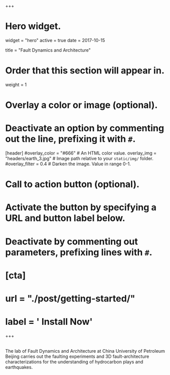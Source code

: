 +++
# Hero widget.
widget = "hero"
active = true
date = 2017-10-15

title = "Fault Dynamics and Architecture"
# Order that this section will appear in.
weight = 1

# Overlay a color or image (optional).
#   Deactivate an option by commenting out the line, prefixing it with `#`.
[header]
  #overlay_color = "#666"  # An HTML color value.
  overlay_img = "headers/earth_3.jpg"  # Image path relative to your `static/img/` folder.
  #overlay_filter = 0.4  # Darken the image. Value in range 0-1.

# Call to action button (optional).
#   Activate the button by specifying a URL and button label below.
#   Deactivate by commenting out parameters, prefixing lines with `#`.
# [cta]
  # url = "./post/getting-started/"
  # label = '<i class="fa fa-download"></i> Install Now'
+++

<br>
The lab of Fault Dynamics and Architecture at China University of Petroleum Beijing carries out the faulting experiments and 3D fault-architecture characterizations for the understanding of hydrocarbon plays and earthquakes.